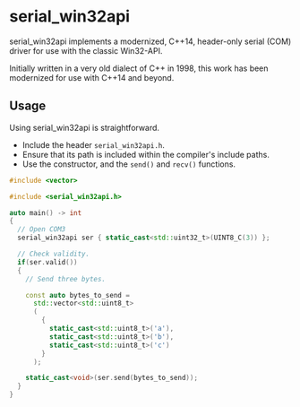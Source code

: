 serial_win32api
==================

serial_win32api implements a modernized, C++14, header-only serial (COM) driver
for use with the classic Win32-API.

Initially written in a very old dialect of C++ in 1998, this work has been modernized
for use with C++14 and beyond.

## Usage

Using serial_win32api is straightforward.
  - Include the header `serial_win32api.h`.
  - Ensure that its path is included within the compiler's include paths.
  - Use the constructor, and the `send()` and `recv()` functions.

```cpp
#include <vector>

#include <serial_win32api.h>

auto main() -> int
{
  // Open COM3
  serial_win32api ser { static_cast<std::uint32_t>(UINT8_C(3)) };

  // Check validity.
  if(ser.valid())
  {
    // Send three bytes.

    const auto bytes_to_send =
      std::vector<std::uint8_t>
      (
        {
          static_cast<std::uint8_t>('a'),
          static_cast<std::uint8_t>('b'),
          static_cast<std::uint8_t>('c')
        }
      );

    static_cast<void>(ser.send(bytes_to_send));
  }
}
```
